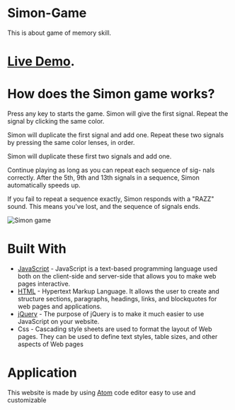 # Simon-Game

This is about game of memory skill.

# [Live Demo](https://16c5t.csb.app/).  

# How does the Simon game works?

Press any key to starts the game. Simon will give the first signal. Repeat the signal by clicking the same color.

Simon will duplicate the first signal and add one. Repeat these two signals by pressing the same color lenses, in order.

Simon will duplicate these first two signals and add one.

Continue playing as long as you can repeat each sequence of sig- nals correctly. After the 5th, 9th and 13th signals in a sequence, Simon automatically speeds up.

If you fail to repeat a sequence exactly, Simon responds with a "RAZZ" sound. This means you've lost, and the sequence of signals ends.


  ![Simon game](https://user-images.githubusercontent.com/55799769/80729646-2ab8e580-8b26-11ea-9786-55f63ff631b8.PNG)
             
             
# Built With

* [JavaScript](https://www.javascript.com/) - JavaScript is a text-based programming language used both on the client-side and server-side that allows you to make web pages interactive.
* [HTML](https://html.com/) - Hypertext Markup Language. It allows the user to create and structure sections, paragraphs, headings, links, and blockquotes for web pages and applications.
* [jQuery](https://jquery.com/) - The purpose of jQuery is to make it much easier to use JavaScript on your website. 
* Css - Cascading style sheets are used to format the layout of Web pages. They can be used to define text styles, table sizes, and other aspects of Web pages

# Application

This website is made by using [Atom](https://atom.io/) code editor easy to use and customizable

